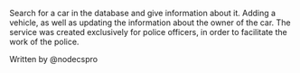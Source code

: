 Search for a car in the database and give information about it. Adding a vehicle, as well as updating the information about the owner of the car.
The service was created exclusively for police officers, in order to facilitate the work of the police.

Written by @nodecspro
